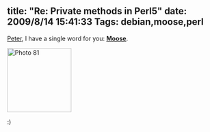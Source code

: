 title: "Re: Private methods in Perl5"
date: 2009/8/14 15:41:33
Tags: debian,moose,perl
---
<a href="http://peter.makholm.net/2009/08/14/private-methods-in-perl5/">Peter</a>, I have a single word for you: <strong><a href="http://moose.perl.org/">Moose</a></strong>.

<img class="aligncenter size-thumbnail wp-image-936" title="Photo 81" src="http://damog.net/old/axiombox/2009/08/Photo-81-150x150.jpg" alt="Photo 81" width="150" height="150" />

:)